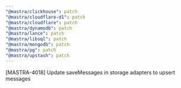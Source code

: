 ```yaml
---
"@mastra/clickhouse": patch
"@mastra/cloudflare-d1": patch
"@mastra/cloudflare": patch
"@mastra/dynamodb": patch
"@mastra/lance": patch
"@mastra/libsql": patch
"@mastra/mongodb": patch
"@mastra/pg": patch
"@mastra/upstash": patch
---
```


[MASTRA-4018] Update saveMessages in storage adapters to upsert messages
